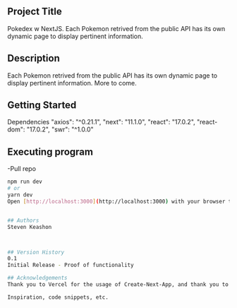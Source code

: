## Project Title
Pokedex w NextJS. Each Pokemon retrived from the public API has its own dynamic page to display pertinent information.

## Description
Each Pokemon retrived from the public API has its own dynamic page to display pertinent information. More to come.


## Getting Started
Dependencies
   "axios": "^0.21.1",
    "next": "11.1.0",
    "react": "17.0.2",
    "react-dom": "17.0.2",
    "swr": "^1.0.0"
    

## Executing program
-Pull repo

```bash
npm run dev
# or
yarn dev
Open [http://localhost:3000](http://localhost:3000) with your browser to see the result.


## Authors
Steven Keashon



## Version History
0.1
Initial Release - Proof of functionality

## Acknowledgements
Thank you to Vercel for the usage of Create-Next-App, and thank you to Pokeapi.co for usage of their free-to-use, open RESTful API.

Inspiration, code snippets, etc.
